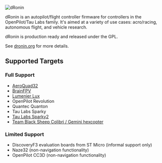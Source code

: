 ![dRonin](http://dronin.org/assets/images/logos/logo_final_full.png)

dRonin is an autopilot/flight controller firmware for controllers in the OpenPilot/Tau Labs family.  It's aimed at a variety of use cases: acro/racing, autonomous flight, and vehicle research.

dRonin is production ready and released under the GPL.

See [dronin.org](http://dronin.org) for more details.

## Supported Targets

### Full Support

- [AeroQuad32](http://aeroquad.com/showwiki.php?title=AeroQuad32-Flight-Control-Board-v2)
- [BrainFPV](http://brainfpv.com/)
- [Lumenier Lux](http://www.getfpv.com/lumenier-lux-flight-controller.html)
- OpenPilot Revolution
- Quantec Quanton
- Tau Labs Sparky
- [Tau Labs Sparky2](https://github.com/TauLabs/TauLabs/wiki/Sparky2)
- [Team Black Sheep Colibri / Gemini hexcopter](http://team-blacksheep.com/products/prod:gemini)

### Limited Support

- DiscoveryF3 evaluation boards from ST Micro (informal support only)
- Naze32 (non-navigation functionality)
- OpenPilot CC3D (non-navigation functionality)

